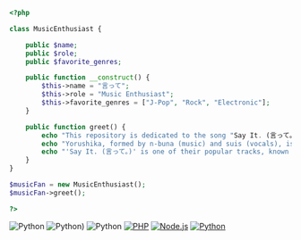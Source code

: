 ```php
<?php

class MusicEnthusiast {

    public $name;
    public $role;
    public $favorite_genres;

    public function __construct() {
        $this->name = "言って";
        $this->role = "Music Enthusiast";
        $this->favorite_genres = ["J-Pop", "Rock", "Electronic"];
    }

    public function greet() {
        echo "This repository is dedicated to the song "Say It. (言って。)" by the Japanese music duo Yorushika.";
        echo "Yorushika, formed by n-buna (music) and suis (vocals), is known for their emotionally charged and introspective music.";
        echo "'Say It. (言って。)' is one of their popular tracks, known for its beautiful composition and heartfelt lyrics.";
    }
}

$musicFan = new MusicEnthusiast();
$musicFan->greet();

?>
```

![Python](https://img.shields.io/badge/yorushika-8A2BE2)
![Python]([https://img.shields.io/badge/yorushika-8A2BE2](https://img.shields.io/badge/suis-%E3%82%B9%E3%82%A4)-8A2BE2))
![Python]([https://img.shields.io/badge/yorushika-8A2BE2](https://img.shields.io/badge/nbuna%20-(%E3%83%8A%E3%83%96%E3%83%8A)-8A2BE2))
[![PHP](https://img.shields.io/badge/Code-PHP-informational?style=flat&logo=php&logoColor=white&color=777BB4)](https://www.php.net/)
[![Node.js](https://img.shields.io/badge/Code-Node.js-informational?style=flat&logo=node.js&logoColor=white&color=8CC84B)](https://nodejs.org/)
[![Python](https://img.shields.io/badge/Code-Python-informational?style=flat&logo=python&logoColor=white&color=6aa6f8)](https://www.python.org/)
